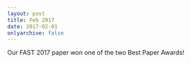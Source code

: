 ```yaml
---
layout: post
title: Feb 2017
date: 2017-02-01
onlyarchive: false
---
```

Our FAST 2017 paper won one of the two Best Paper Awards!